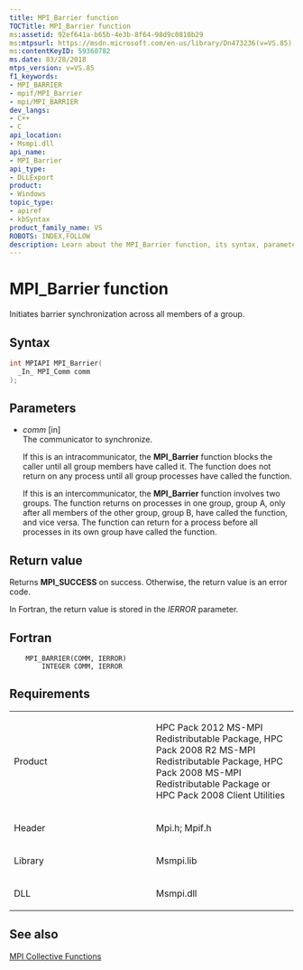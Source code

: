 ```yaml
---
title: MPI_Barrier function
TOCTitle: MPI_Barrier function
ms:assetid: 92ef641a-b65b-4e3b-8f64-98d9c0810b29
ms:mtpsurl: https://msdn.microsoft.com/en-us/library/Dn473236(v=VS.85)
ms:contentKeyID: 59360782
ms.date: 03/28/2018
mtps_version: v=VS.85
f1_keywords:
- MPI_BARRIER
- mpif/MPI_Barrier
- mpi/MPI_BARRIER
dev_langs:
- C++
- C
api_location:
- Msmpi.dll
api_name:
- MPI_Barrier
api_type:
- DLLExport
product:
- Windows
topic_type:
- apiref
- kbSyntax
product_family_name: VS
ROBOTS: INDEX,FOLLOW
description: Learn about the MPI_Barrier function, its syntax, parameters, and return value. Understand how it initiates barrier synchronization across group members.
---
```


# MPI\_Barrier function

Initiates barrier synchronization across all members of a group.

## Syntax

``` c++
int MPIAPI MPI_Barrier(
  _In_ MPI_Comm comm
);
```

## Parameters

  - *comm* \[in\]  
    The communicator to synchronize.
    
    If this is an intracommunicator, the **MPI\_Barrier** function blocks the caller until all group members have called it. The function does not return on any process until all group processes have called the function.
    
    If this is an intercommunicator, the **MPI\_Barrier** function involves two groups. The function returns on processes in one group, group A, only after all members of the other group, group B, have called the function, and vice versa. The function can return for a process before all processes in its own group have called the function.

## Return value

Returns **MPI\_SUCCESS** on success. Otherwise, the return value is an error code.

In Fortran, the return value is stored in the *IERROR* parameter.

## Fortran

``` FORTRAN
    MPI_BARRIER(COMM, IERROR)
        INTEGER COMM, IERROR
```

## Requirements

<table>
<colgroup>
<col style="width: 50%" />
<col style="width: 50%" />
</colgroup>
<tbody>
<tr class="odd">
<td><p>Product</p></td>
<td><p>HPC Pack 2012 MS-MPI Redistributable Package, HPC Pack 2008 R2 MS-MPI Redistributable Package, HPC Pack 2008 MS-MPI Redistributable Package or HPC Pack 2008 Client Utilities</p></td>
</tr>
<tr class="even">
<td><p>Header</p></td>
<td>Mpi.h;
Mpif.h</td>
</tr>
<tr class="odd">
<td><p>Library</p></td>
<td>Msmpi.lib</td>
</tr>
<tr class="even">
<td><p>DLL</p></td>
<td>Msmpi.dll</td>
</tr>
</tbody>
</table>


## See also

[MPI Collective Functions](mpi-collective-functions.md)

